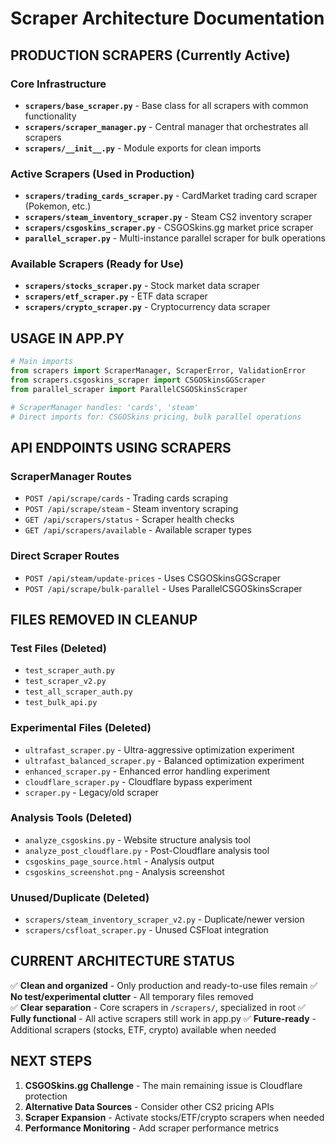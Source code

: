 # Scraper Architecture Documentation

## **PRODUCTION SCRAPERS** (Currently Active)

### Core Infrastructure
- **`scrapers/base_scraper.py`** - Base class for all scrapers with common functionality
- **`scrapers/scraper_manager.py`** - Central manager that orchestrates all scrapers
- **`scrapers/__init__.py`** - Module exports for clean imports

### Active Scrapers (Used in Production)
- **`scrapers/trading_cards_scraper.py`** - CardMarket trading card scraper (Pokemon, etc.)
- **`scrapers/steam_inventory_scraper.py`** - Steam CS2 inventory scraper  
- **`scrapers/csgoskins_scraper.py`** - CSGOSkins.gg market price scraper
- **`parallel_scraper.py`** - Multi-instance parallel scraper for bulk operations

### Available Scrapers (Ready for Use)
- **`scrapers/stocks_scraper.py`** - Stock market data scraper
- **`scrapers/etf_scraper.py`** - ETF data scraper
- **`scrapers/crypto_scraper.py`** - Cryptocurrency data scraper

## **USAGE IN APP.PY**

```python
# Main imports
from scrapers import ScraperManager, ScraperError, ValidationError
from scrapers.csgoskins_scraper import CSGOSkinsGGScraper
from parallel_scraper import ParallelCSGOSkinsScraper

# ScraperManager handles: 'cards', 'steam'
# Direct imports for: CSGOSkins pricing, bulk parallel operations
```

## **API ENDPOINTS USING SCRAPERS**

### ScraperManager Routes
- `POST /api/scrape/cards` - Trading cards scraping
- `POST /api/scrape/steam` - Steam inventory scraping  
- `GET /api/scrapers/status` - Scraper health checks
- `GET /api/scrapers/available` - Available scraper types

### Direct Scraper Routes
- `POST /api/steam/update-prices` - Uses CSGOSkinsGGScraper
- `POST /api/scrape/bulk-parallel` - Uses ParallelCSGOSkinsScraper

## **FILES REMOVED IN CLEANUP**

### Test Files (Deleted)
- `test_scraper_auth.py`
- `test_scraper_v2.py` 
- `test_all_scraper_auth.py`
- `test_bulk_api.py`

### Experimental Files (Deleted)
- `ultrafast_scraper.py` - Ultra-aggressive optimization experiment
- `ultrafast_balanced_scraper.py` - Balanced optimization experiment
- `enhanced_scraper.py` - Enhanced error handling experiment
- `cloudflare_scraper.py` - Cloudflare bypass experiment
- `scraper.py` - Legacy/old scraper

### Analysis Tools (Deleted)
- `analyze_csgoskins.py` - Website structure analysis tool
- `analyze_post_cloudflare.py` - Post-Cloudflare analysis tool
- `csgoskins_page_source.html` - Analysis output
- `csgoskins_screenshot.png` - Analysis screenshot

### Unused/Duplicate (Deleted)
- `scrapers/steam_inventory_scraper_v2.py` - Duplicate/newer version
- `scrapers/csfloat_scraper.py` - Unused CSFloat integration

## **CURRENT ARCHITECTURE STATUS**

✅ **Clean and organized** - Only production and ready-to-use files remain
✅ **No test/experimental clutter** - All temporary files removed  
✅ **Clear separation** - Core scrapers in `/scrapers/`, specialized in root
✅ **Fully functional** - All active scrapers still work in app.py
✅ **Future-ready** - Additional scrapers (stocks, ETF, crypto) available when needed

## **NEXT STEPS**

1. **CSGOSkins.gg Challenge** - The main remaining issue is Cloudflare protection
2. **Alternative Data Sources** - Consider other CS2 pricing APIs
3. **Scraper Expansion** - Activate stocks/ETF/crypto scrapers when needed
4. **Performance Monitoring** - Add scraper performance metrics
